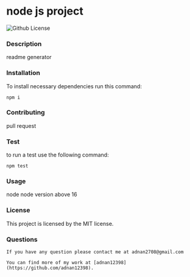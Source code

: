 # node js project
  ![Github License](https://img.shields.io/badges/license-MIT-blue.svg)  

   ### Description

   readme generator 

   ### Installation

   To install necessary dependencies run this command:

   ```
   npm i
   ```

   ### Contributing

   pull request
   
   ### Test

   to run a test use the following command:

   ```
   npm test
   ```

   ### Usage
   node node version above 16 

   ### License
   
   This project is licensed by the MIT license. 


   ### Questions
   
    If you have any question please contact me at adnan2708@gmail.com

    You can find more of my work at [adnan12398](https://github.com/adnan12398).









    

